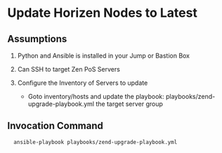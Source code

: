 # Update Horizen Nodes to Latest

## Assumptions

  1. Python and Ansible is installed in your Jump or Bastion Box
  2. Can SSH to target Zen PoS Servers
  3. Configure the Inventory of Servers to update

      * Goto inventory/hosts and update the playbook: playbooks/zend-upgrade-playbook.yml the target server group

## Invocation Command

  ```
    ansible-playbook playbooks/zend-upgrade-playbook.yml
  ```